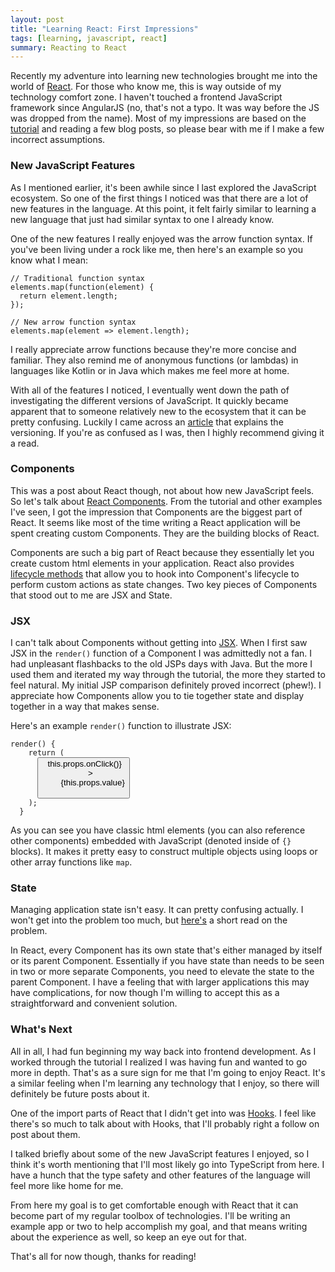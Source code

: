 ```yaml
---
layout: post
title: "Learning React: First Impressions"
tags: [learning, javascript, react]
summary: Reacting to React
---
```


Recently my adventure into learning new technologies brought me into the world of [React](https://reactjs.org/). For those who know me, this is way outside of my technology comfort zone. I haven't touched a frontend JavaScript framework since AngularJS (no, that's not a typo. It was way before the JS was dropped from the name). Most of my impressions are based on the [tutorial](https://reactjs.org/tutorial/tutorial.html) and reading a few blog posts, so please bear with me if I make a few incorrect assumptions. 

### New JavaScript Features
As I mentioned earlier, it's been awhile since I last explored the JavaScript ecosystem. So one of the first things I noticed was that there are a lot of new features in the language. At this point, it felt fairly similar to learning a new language that just had similar syntax to one I already know.

One of the new features I really enjoyed was the arrow function syntax. If you've been living under a rock like me, then here's an example so you know what I mean:
<pre><code class="language-javascript">// Traditional function syntax
elements.map(function(element) {
  return element.length;
});

// New arrow function syntax
elements.map(element => element.length);
</code></pre>
I really appreciate arrow functions because they're more concise and familiar. They also remind me of anonymous functions (or lambdas) in languages like Kotlin or in Java which makes me feel more at home.  

With all of the features I noticed, I eventually went down the path of investigating the different versions of JavaScript. It quickly became apparent that to someone relatively new to the ecosystem that it can be pretty confusing. Luckily I came across an [article](https://benmccormick.org/2015/09/14/es5-es6-es2016-es-next-whats-going-on-with-javascript-versioning) that explains the versioning. If you're as confused as I was, then I highly recommend giving it a read. 

### Components
This was a post about React though, not about how new JavaScript feels. So let's talk about [React Components](https://reactjs.org/docs/react-component.html). From the tutorial and other examples I've seen, I got the impression that Components are the biggest part of React. It seems like most of the time writing a React application will be spent creating custom Components. They are the building blocks of React.

Components are such a big part of React because they essentially let you create custom html elements in your application. React also provides [lifecycle methods](https://reactjs.org/docs/react-component.html#commonly-used-lifecycle-methods) that allow you to hook into Component's lifecycle to perform custom actions as state changes. Two key pieces of Components that stood out to me are JSX and State.

### JSX
I can't talk about Components without getting into [JSX](https://reactjs.org/docs/introducing-jsx.html). When I first saw JSX in the `render()` function of a Component I was admittedly not a fan. I had unpleasant flashbacks to the old JSPs days with Java. But the more I used them and iterated my way through the tutorial, the more they started to feel natural. My initial JSP comparison definitely proved incorrect (phew!). I appreciate how Components allow you to tie together state and display together in a way that makes sense.  

Here's an example `render()` function to illustrate JSX:
<pre><code class="language-jsx">render() {
    return (
      <button
        className="square"
        onClick={() => this.props.onClick()}
      >
        {this.props.value}
      </button>
    );
  }</code></pre>
As you can see you have classic html elements (you can also reference other components) embedded with JavaScript (denoted inside of `{}` blocks). It makes it pretty easy to construct multiple objects using loops or other array functions like `map`.

### State
Managing application state isn't easy. It can pretty confusing actually. I won't get into the problem too much, but [here's](https://thoughtbot.com/blog/the-problem-of-state) a short read on the problem. 

In React, every Component has its own state that's either managed by itself or its parent Component. Essentially if you have state than needs to be seen in two or more separate Components, you need to elevate the state to the parent Component. I have a feeling that with larger applications this may have complications, for now though I'm willing to accept this as a straightforward and convenient solution. 

### What's Next
All in all, I had fun beginning my way back into frontend development. As I worked through the tutorial I realized I was having fun and wanted to go more in depth. That's as a sure sign for me that I'm going to enjoy React. It's a similar feeling when I'm learning any technology that I enjoy, so there will definitely be future posts about it.

One of the import parts of React that I didn't get into was [Hooks](https://reactjs.org/docs/hooks-intro.html). I feel like there's so much to talk about with Hooks, that I'll probably right a follow on post about them. 

I talked briefly about some of the new JavaScript features I enjoyed, so I think it's worth mentioning that I'll most likely go into TypeScript from here. I have a hunch that the type safety and other features of the language will feel more like home for me. 

From here my goal is to get comfortable enough with React that it can become part of my regular toolbox of technologies. I'll be writing an example app or two to help accomplish my goal, and that means writing about the experience as well, so keep an eye out for that.

That's all for now though, thanks for reading!